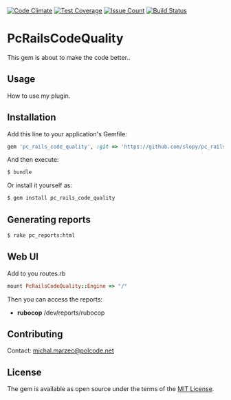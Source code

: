 [![Code Climate](https://codeclimate.com/github/slopy/pc_rails_code_quality/badges/gpa.svg)](https://codeclimate.com/github/slopy/pc_rails_code_quality)
[![Test Coverage](https://codeclimate.com/github/slopy/pc_rails_code_quality/badges/coverage.svg)](https://codeclimate.com/github/slopy/pc_rails_code_quality/coverage)
[![Issue Count](https://codeclimate.com/github/slopy/pc_rails_code_quality/badges/issue_count.svg)](https://codeclimate.com/github/slopy/pc_rails_code_quality)
[![Build Status](https://travis-ci.org/slopy/pc_rails_code_quality.svg?branch=master)](https://travis-ci.org/slopy/pc_rails_code_quality)

# PcRailsCodeQuality
This gem is about to make the code better.. 

## Usage
How to use my plugin.

## Installation
Add this line to your application's Gemfile:

```ruby
gem 'pc_rails_code_quality', :git => 'https://github.com/slopy/pc_rails_code_quality'
```

And then execute:
```bash
$ bundle
```

Or install it yourself as:
```bash
$ gem install pc_rails_code_quality
```

## Generating reports

```bash
$ rake pc_reports:html
```

## Web UI

Add to you routes.rb
```ruby
mount PcRailsCodeQuality::Engine => "/"
```

Then you can access the reports:
* **rubocop** /dev/reports/rubocop 



## Contributing
Contact: michal.marzec@polcode.net

## License
The gem is available as open source under the terms of the [MIT License](http://opensource.org/licenses/MIT).
